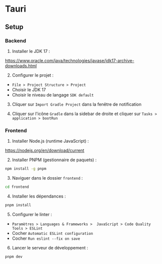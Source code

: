 # Tauri

## Setup

### Backend

1. Installer le JDK 17 :

https://www.oracle.com/java/technologies/javase/jdk17-archive-downloads.html

2. Configurer le projet :

- `File > Project Structure > Project`
- Choisir le JDK 17
- Choisir le niveau de langage `SDK default`

3. Cliquer sur `Import Gradle Project` dans la fenêtre de notification


4. Cliquer sur l'icône `Gradle` dans la sidebar de droite et cliquer sur `Tasks > application > bootRun`


### Frontend

1. Installer Node.js (runtime JavaScript) :

https://nodejs.org/en/download/current

2. Installer PNPM (gestionnaire de paquets) :
```bash
npm install -g pnpm
```

3. Naviguer dans le dossier `frontend` :
```bash
cd frontend
```

4. Installer les dépendances :
```bash
pnpm install
```

5. Configurer le linter :

- `Paramètres > Languages & Frameworks >  JavaScript > Code Quality Tools > ESLint`
- Cocher `Automatic ESLint configuration`
- Cocher `Run eslint --fix on save`

6. Lancer le serveur de développement :
```bash
pnpm dev
```